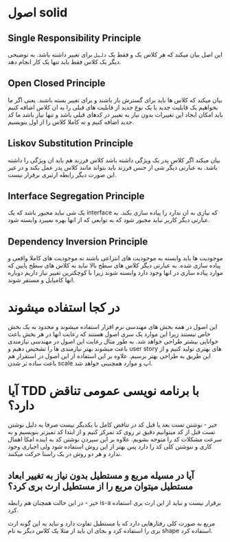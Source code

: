 # اصول solid

## Single Responsibility Principle
این اصل بیان میکند که هر کلاس یک و فقط یک `دلیل` برای تغییر داشته باشد. به توضیحی دیگر یک کلاس فقط باید تنها یک کار انجام دهد.

## Open Closed Principle
بیان میکند که کلاس ها باید برای گسترش باز باشند و برای تغییر بسته باشند. یعنی اگر ما بخواهیم یک قابلیت جدید یا یک نوع جدید از قابلیت های قبلی را به ان کلاس اضافه کنیم باید امکان ایجاد این تغییرات بدون نیاز به تغییر در کدهای قبلی باشد و تنها نیاز باشد ما کد جدید اضافه کنیم و نه کاملا کلاس را از اول بنویسیم.

## Liskov Substitution Principle
بیان میکند اگر کلاس پدر یک ویژگی داشته باشد کلاس فرزند هم باید ان ویژگی را داشته باشد. به عبارتی دیگر شی از جنس فرزند باید بتواند مانند کلاس پدر عمل بکند و در غیر این صورت دیگر رابطه ارثبری برقرار نیست.

## Interface Segregation Principle
یک شی نباید مجبور باشد که یک interface که نیازی به ان ندارد را پیاده سازی بکند. به عبارتی دیگر کاربر نباید مجبور شود که به توابعی که از انها بهره نمیبرد وابسته شود.

## Dependency Inversion Principle
موجودیت ها باید وابسته به موجودیت های انتزاعی باشند نه موجودیت های کاملا واقعی و پیاده سازی شده. به عبارتی دیگر کلاس های سطح بالا نباید به کلاس های سطح پایین که موارد پیاده سازی در انها وجود دارد وابسته شوند زیرا با کوچکترین تغییر نیاز داریم دوباره انها کامپایل و مستقر شوند.

# در کجا استفاده میشوند
این اصول در همه بخش های مهندسی نرم افزار استفاده میشوند و محدود به یک بخش خاص نیستند زیرا این موارد یک سری اصول هستند که رعایت انها در هر بخش باعث خوانایی بیشتر طراحی خواهد شد. به طور مثال رعایت این اصول در مهندسی نیازمندی باعث میشوند بهتر نیازمندی ها را تشخیص دهیم و user story  های بهتری تولید کنیم و از این طریق به طراحی بهتر برسیم. 
علاوه بر این استفاده از این اصول در استقرار هم باعث ساده تر شدن scale اپ و موارد همچنینی خواهد شد.

# آیا TDD با برنامه نویسی عمومی تناقض دارد؟
خیر - نوشتن تست بعد یا قبل کد در تناقض کامل با یکدیگر نیست صرفا به دلیل نوشتن تست قبل از کد میتوانیم دقیق تر روی کد تمرکز کنیم و از ابتدا کد تمیزتر بنویسیم و به سرعت مشکلات کد را متوجه بشویم. علاوه بر این سپردن نوشتن کد به اینده امکا اهمال کاری و ننوشتن کلی کد را دارد پس بهتر از این روش استفاده شود ولی اجباری وجود ندارد و هر دو روش در یک راستا حرکت میکنند.

## آیا در مسيله مربع و مستطیل بدون نیاز به تغییر ابعاد مستطیل میتوان مربع را از مستطیل ارث بری کرد؟
خیر - در این حالت همچنان هم رابطه is-a 
برقرار نیست و نباید از این ارث بری استفاده کرد.

مربع به صورت کلی رفتارهایی دارد که با مستطیل تفاوت دارد و نباید به این گونه ارث بری را استفاده کرد و بجای ان باید از مثلا یک کلاس دیگر به نام shape استفاده کرد.